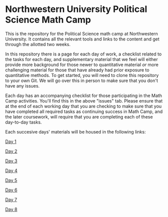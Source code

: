 # Northwestern University Political Science Math Camp
This is the repository for the Political Science math camp at Northwestern University. It contains all the relevant tools and links to the content and get through the allotted two weeks.

In this repository there is a page for each day of work, a checklist related to the tasks for each day, and supplementary material that we feel will either provide more background for those newer to quantitative material *or* more challenging material for those that have already had prior exposure to quantitative methods. To get started, you will need to clone this repository to your own Git. We will go over this in person to make sure that you don't have any issues. 

Each day has an accompanying checklist for those participating in the Math Camp activities. You'll find this in the above "issues" tab. Please ensure that at the end of each working day that you are checking to make sure that you have completed all required tasks as continuing success in Math Camp, and the later coursework, will require that you are completing each of these day-to-day tasks. 

Each succesive days' materials will be housed in the following links: 

[Day 1](day1/day1.md)

[Day 2](day2/day2.md)

[Day 3](day3/day3.md)

[Day 4](day4/day4.md)

[Day 5](day5/day5.md)

[Day 6](day6/day6.md)

[Day 7](day7/day7.md)

[Day 8](day8/day8.md)
